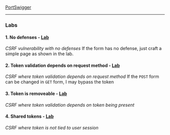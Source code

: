 [PortSwigger](https://portswigger.net/web-security/csrf)

---

### Labs
#### 1. No defenses - [Lab](obsidian://open?vault=Obsidian&file=Cyber%20Pentest%2FWeb%2FAPI%2FLabs%2F1.%20Finding%20and%20exploiting%20an%20unused%20API%20endpoint)
*CSRF vulnerability with no defenses*
If the form has no defense, just craft a simple page as shown in the lab.

#### 2. Token validation depends on request method - [Lab](obsidian://open?vault=Obsidian&file=Cyber%20Pentest%2FWeb%2FCSRF%2FLabs%2F2.%20CSRF%20where%20token%20validation%20depends%20on%20request%20method)
*CSRF where token validation depends on request method*
If the `POST` form can be changed in `GET` form, I may bypass the token

#### 3. Token is removeable - [Lab](obsidian://open?vault=Obsidian&file=Cyber%20Pentest%2FWeb%2FCSRF%2FLabs%2F3.%20CSRF%20where%20token%20validation%20depends%20on%20token%20being%20present)
*CSRF where token validation depends on token being present*

#### 4. Shared tokens - [Lab](obsidian://open?vault=Obsidian&file=Cyber%20Pentest%2FWeb%2FCSRF%2FLabs%2F4.%20CSRF%20where%20token%20is%20not%20tied%20to%20user%20session)
*CSRF where token is not tied to user session*
